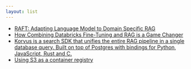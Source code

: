 ```yaml
---
layout: list
---
```


 - [RAFT: Adapting Language Model to Domain Specific RAG](https://arxiv.org/abs/2403.10131)
 - [How Combining Databricks Fine-Tuning and RAG is a Game Changer](https://celebaltech.com/blogs/enhancing-rag-systems-with-fine-tuned-language-models-on-databricks)
 - [ Korvus is a search SDK that unifies the entire RAG pipeline in a single database query. Built on top of Postgres with bindings for Python, JavaScript, Rust and C. ](https://github.com/postgresml/korvus)
 - [Using S3 as a container registry](https://ochagavia.nl/blog/using-s3-as-a-container-registry)
